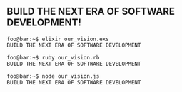 ## BUILD THE NEXT ERA OF SOFTWARE DEVELOPMENT!

```console
foo@bar:~$ elixir our_vision.exs
BUILD THE NEXT ERA OF SOFTWARE DEVELOPMENT
```

```console
foo@bar:~$ ruby our_vision.rb
BUILD THE NEXT ERA OF SOFTWARE DEVELOPMENT
```

```console
foo@bar:~$ node our_vision.js
BUILD THE NEXT ERA OF SOFTWARE DEVELOPMENT
```

